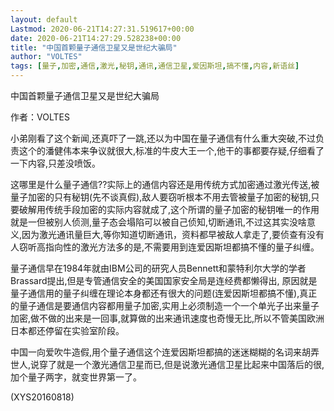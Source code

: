 ```yaml
---
layout: default
Lastmod: 2020-06-21T14:27:31.519617+00:00
date: 2020-06-21T14:27:29.528238+00:00
title: "中国首颗量子通信卫星又是世纪大骗局"
author: "VOLTES"
tags: [量子,加密,通信,激光,秘钥,通讯,通信卫星,爱因斯坦,搞不懂,内容,新语丝]
---
```


中国首颗量子通信卫星又是世纪大骗局

作者：VOLTES

小弟刚看了这个新闻,还真吓了一跳,还以为中国在量子通信有什么重大突破,不过负责这个的潘健伟本来争议就很大,标准的牛皮大王一个,他干的事都要存疑,仔细看了一下内容,只差没喷饭。

这哪里是什么量子通信??实际上的通信内容还是用传统方式加密通过激光传送,被量子加密的只有秘钥(先不谈真假),敌人要窃听根本不用去管被量子加密的秘钥,只要破解用传统手段加密的实际内容就成了,这个所谓的量子加密的秘钥唯一的作用就是一但被别人侦测,量子态会塌陷可以被自己侦知,切断通讯,不过这其实没啥意义,因为激光通讯量巨大,等你知道切断通讯，资料都早被敌人拿走了,要侦查有没有人窃听高指向性的激光方法多的是,不需要用到连爱因斯坦都搞不懂的量子纠缠。

量子通信早在1984年就由IBM公司的研究人员Bennett和蒙特利尔大学的学者Brassard提出,但是专管通信安全的美国国家安全局是连经费都懒得出, 原因就是量子通信用的量子纠缠在理论本身都还有很大的问题(连爱因斯坦都搞不懂),真正的量子通信是要通信内容都用量子加密,实用上必须制造一个一个单光子出来量子加密,做不做的出来是一回事,就算做的出来通讯速度也奇慢无比,所以不管美国欧洲日本都还停留在实验室阶段。

中国一向爱吹牛造假,用个量子通信这个连爱因斯坦都搞的迷迷糊糊的名词来胡弄世人,说穿了就是一个激光通信卫星而已,但是说激光通信卫星比起来中国落后的很,加个量子两字，就变世界第一了。

(XYS20160818)

